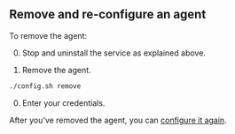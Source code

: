 ## Remove and re-configure an agent

To remove the agent:

0. Stop and uninstall the service as explained above.

0. Remove the agent.
 ```bash
./config.sh remove
 ```
0. Enter your credentials.

After you've removed the agent, you can [configure it again](#download-configure).